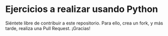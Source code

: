 # Ejercicios a realizar usando Python
Siéntete libre de contribuir a este repositorio. Para ello, crea un fork, y más tarde, realiza una Pull Request.
¡Gracias!